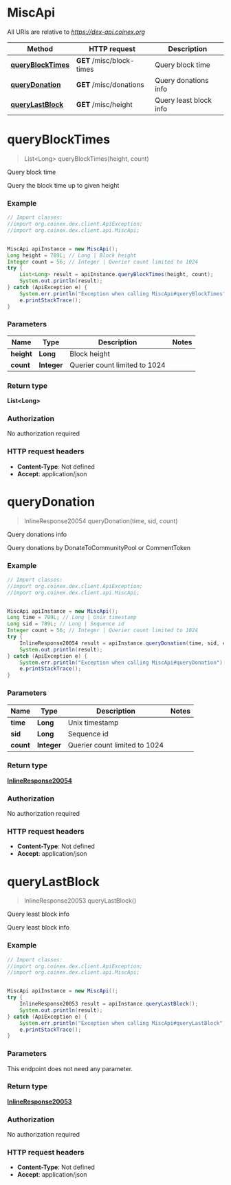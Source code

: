 # MiscApi

All URIs are relative to *https://dex-api.coinex.org*

Method | HTTP request | Description
------------- | ------------- | -------------
[**queryBlockTimes**](MiscApi.md#queryBlockTimes) | **GET** /misc/block-times | Query block time
[**queryDonation**](MiscApi.md#queryDonation) | **GET** /misc/donations | Query donations info
[**queryLastBlock**](MiscApi.md#queryLastBlock) | **GET** /misc/height | Query least block info


<a name="queryBlockTimes"></a>
# **queryBlockTimes**
> List&lt;Long&gt; queryBlockTimes(height, count)

Query block time

Query the block time up to given height

### Example
```java
// Import classes:
//import org.coinex.dex.client.ApiException;
//import org.coinex.dex.client.api.MiscApi;


MiscApi apiInstance = new MiscApi();
Long height = 789L; // Long | Block height
Integer count = 56; // Integer | Querier count limited to 1024
try {
    List<Long> result = apiInstance.queryBlockTimes(height, count);
    System.out.println(result);
} catch (ApiException e) {
    System.err.println("Exception when calling MiscApi#queryBlockTimes");
    e.printStackTrace();
}
```

### Parameters

Name | Type | Description  | Notes
------------- | ------------- | ------------- | -------------
 **height** | **Long**| Block height |
 **count** | **Integer**| Querier count limited to 1024 |

### Return type

**List&lt;Long&gt;**

### Authorization

No authorization required

### HTTP request headers

 - **Content-Type**: Not defined
 - **Accept**: application/json

<a name="queryDonation"></a>
# **queryDonation**
> InlineResponse20054 queryDonation(time, sid, count)

Query donations info

Query donations by DonateToCommunityPool or CommentToken

### Example
```java
// Import classes:
//import org.coinex.dex.client.ApiException;
//import org.coinex.dex.client.api.MiscApi;


MiscApi apiInstance = new MiscApi();
Long time = 789L; // Long | Unix timestamp
Long sid = 789L; // Long | Sequence id
Integer count = 56; // Integer | Querier count limited to 1024
try {
    InlineResponse20054 result = apiInstance.queryDonation(time, sid, count);
    System.out.println(result);
} catch (ApiException e) {
    System.err.println("Exception when calling MiscApi#queryDonation");
    e.printStackTrace();
}
```

### Parameters

Name | Type | Description  | Notes
------------- | ------------- | ------------- | -------------
 **time** | **Long**| Unix timestamp |
 **sid** | **Long**| Sequence id |
 **count** | **Integer**| Querier count limited to 1024 |

### Return type

[**InlineResponse20054**](InlineResponse20054.md)

### Authorization

No authorization required

### HTTP request headers

 - **Content-Type**: Not defined
 - **Accept**: application/json

<a name="queryLastBlock"></a>
# **queryLastBlock**
> InlineResponse20053 queryLastBlock()

Query least block info

Query least block info

### Example
```java
// Import classes:
//import org.coinex.dex.client.ApiException;
//import org.coinex.dex.client.api.MiscApi;


MiscApi apiInstance = new MiscApi();
try {
    InlineResponse20053 result = apiInstance.queryLastBlock();
    System.out.println(result);
} catch (ApiException e) {
    System.err.println("Exception when calling MiscApi#queryLastBlock");
    e.printStackTrace();
}
```

### Parameters
This endpoint does not need any parameter.

### Return type

[**InlineResponse20053**](InlineResponse20053.md)

### Authorization

No authorization required

### HTTP request headers

 - **Content-Type**: Not defined
 - **Accept**: application/json

